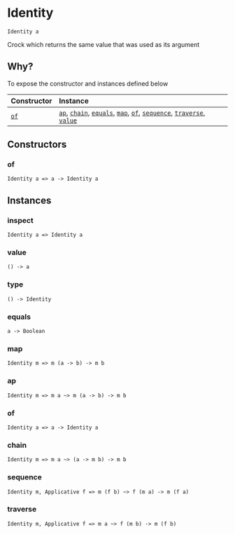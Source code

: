 # Identity

`Identity a`

Crock which returns the same value that was used as its argument

## Why?

To expose the constructor and instances defined below

| Constructor | Instance |
|:---|:---|
| [`of`](#of) | [`ap`](#ap), [`chain`](#chain), [`equals`](#equals), [`map`](#map), [`of`](#of), [`sequence`](#sequence), [`traverse`](#traverse), [`value`](#value) |

## Constructors

### of

`Identity a => a -> Identity a`

## Instances

### inspect

`Identity a => Identity a`

### value

`() -> a`

### type

`() -> Identity`

### equals

`a -> Boolean`

### map

`Identity m => m (a -> b) -> m b`

### ap

`Identity m => m a ~> m (a -> b) -> m b`

### of

`Identity a => a -> Identity a`

### chain

`Identity m => m a ~> (a -> m b) -> m b`

### sequence

`Identity m, Applicative f => m (f b) ~> f (m a) -> m (f a)`

### traverse

`Identity m, Applicative f => m a ~> f (m b) -> m (f b)`
